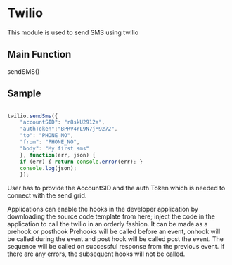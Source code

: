 # Twilio
This module is used to send SMS using twilio 

## Main Function

  sendSMS()

## Sample

```javascript

twilio.sendSms({
    "accountSID": "r8skU2912a",
    "authToken":"BPRV4rL9N7jM9272",
    "to": "PHONE_NO",
    "from": "PHONE_NO",
    "body": "My first sms"
    }, function(err, json) {
    if (err) { return console.error(err); }
    console.log(json);
    });
```
User has to provide the AccountSID and the auth Token which is needed to connect with 
the send grid. 

Applications can enable the hooks in the developer application by downloading the source code template from here; 
inject the code in the application to call the twilio in an orderly fashion. It can be made as a prehook or posthook 
Prehooks will be called before an event, onhook will be called during the event and post hook will be called post 
the event. The sequence will be called on successful response from the previous event. If there are any errors,
the subsequent hooks will not be called.

